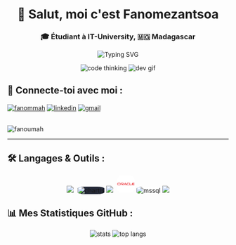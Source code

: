 <h1 align="center">👋 Salut, moi c'est Fanomezantsoa</h1>
<h3 align="center">🎓 Étudiant à IT-University, 🇲🇬 Madagascar</h3>

<p align="center">
  <img src="https://readme-typing-svg.demolab.com?font=Fira+Code&duration=2000&pause=1000&color=00F7FF&center=true&vCenter=true&width=435&lines=Développeur+Full+Stack;Passionné+de+technologie;Toujours+en+apprentissage..." alt="Typing SVG" />
</p>

<p align="center">
  <img src="https://media.giphy.com/media/qgQUggAC3Pfv687qPC/giphy.gif" width="200" alt="code thinking">
  <img src="https://media.giphy.com/media/LmNwrBhejkK9EFP504/giphy.gif" width="150" alt="dev gif">
</p>

## 🔗 Connecte-toi avec moi  :


<p align="left">
<a href="https://web.facebook.com/fanomezantsoa.mahafaliarimbola" target="blank"><img align="center" src="https://raw.githubusercontent.com/rahuldkjain/github-profile-readme-generator/master/src/images/icons/Social/facebook.svg" alt="fanommah" height="40" width="40" /></a>
  <a href="https://www.linkedin.com/in/fanomezantsoa-m-449499258" target="blank"><img align="center" src="https://skillicons.dev/icons?i=linkedin" height="40" alt="linkedin"/></a>
  <a href="mailto:fmahafaliarimbola@gmail.com"><img align="center" src="https://skillicons.dev/icons?i=gmail" height="40" alt="gmail"/></a>
</p>
<br>
  <img src="https://komarev.com/ghpvc/?username=fanoumah&label=Vues+de+profil&color=0e75b6&style=flat" alt="fanoumah" />

---

## 🛠️ Langages & Outils :

<p align="center">
  <img src="https://skillicons.dev/icons?i=java,js,python,php,cs,c,perl,html,css,vuejs,vite,react,angular,bootstrap,tailwind" />
  <img style="background:#242938;padding:5;border-radius: 27%;margin-left: 1%;" src="https://www.chartjs.org/media/logo-title.svg" alt="chartjs" width="40" height="40"/>
  <img src="https://skillicons.dev/icons?i=nodejs,maven,npm,spring,symfony,laravel,mysql,postgres,mongo" />
  <img style="background:white;padding:5;border-radius: 27%; margin-left: 1%;" src="https://raw.githubusercontent.com/devicons/devicon/master/icons/oracle/oracle-original.svg" alt="oracle" width="40" height="40"/>
  <img style="background:white;padding:5;border-radius: 27%; " src="https://www.svgrepo.com/show/303229/microsoft-sql-server-logo.svg" alt="mssql" width="40" height="40"/>
  <img src="https://skillicons.dev/icons?i=docker,firebase,ps,xd,figma,postman,github,vscode,windows,ubuntu" />
</p>

## 📊 Mes Statistiques GitHub :

<p align="center">
  <img height="180em" style="border-color; max-width: 100%;" src="https://github-readme-stats.vercel.app/api?username=fanoumah&amp;show_icons=true&amp;theme=tokyonight&amp;border_radius=20&amp;bg_color=0d1117&amp;border_color=4c8eda&amp;locale=fr" alt="stats" />
  <img height="180em" style="max-width: 100%;" src="https://github-readme-stats.vercel.app/api/top-langs/?username=fanoumah&amp;layout=compact&amp;theme=tokyonight&amp;border_radius=20&amp;bg_color=0d1117&amp;border_color=4c8eda&amp;locale=fr" alt="top langs" />
</p>
